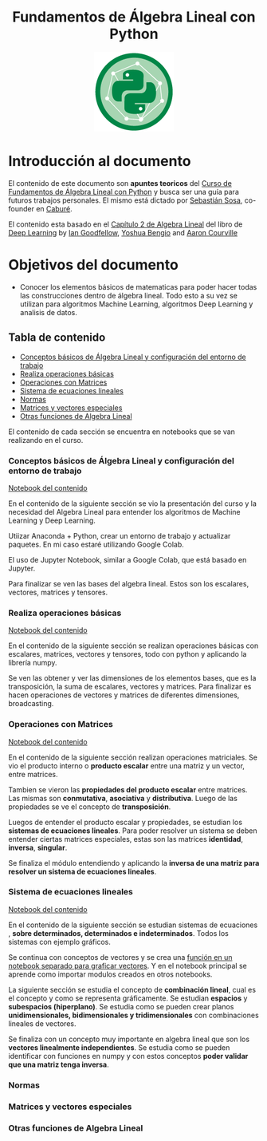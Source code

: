 <div align="center">
  <h1>Fundamentos de Álgebra Lineal con Python</h1>
</div>

<div align="center"> 
  <img src="readme_img/algebra-lineal-python.png" width="">
</div>

# Introducción al documento

El contenido de este documento son **apuntes teoricos** del [Curso de Fundamentos de Álgebra Lineal con Python](https://platzi.com/clases/algebra-lineal/) y busca ser una guía para futuros trabajos personales. El mismo está dictado por [Sebastián Sosa](https://github.com/ssosa), co-founder en [Caburé](https://cabure.com.ar/).

El contenido esta basado en el [Capítulo 2 de Algebra Lineal](http://www.deeplearningbook.org/contents/linear_algebra.html) del libro de [Deep Learning](http://www.deeplearningbook.org/) by [Ian Goodfellow](https://en.wikipedia.org/wiki/Ian_Goodfellow), [Yoshua Bengio](https://es.wikipedia.org/wiki/Yoshua_Bengio) and [Aaron Courville](https://aaroncourville.wordpress.com/)


# Objetivos del documento

- Conocer los elementos básicos de matematicas para poder hacer todas las construcciones dentro de álgebra lineal. Todo esto a su vez se utilizan para algoritmos Machine Learning, algoritmos Deep Learning y analisis de datos.


## Tabla de contenido
- [Conceptos básicos de Álgebra Lineal y configuración del entorno de trabajo](#Conceptos-básicos-de-Álgebra-Lineal-y-configuración-del-entorno-de-trabajo)
- [Realiza operaciones básicas](#Realiza-operaciones-básicas)
- [Operaciones con Matrices](#Operaciones-con-Matrices)
- [Sistema de ecuaciones lineales](#Sistema-de-ecuaciones-lineales)
- [Normas](#Normas)
- [Matrices y vectores especiales](#Matrices-y-vectores-especiales)
- [Otras funciones de Algebra Lineal](#Otras-funciones-de-Algebra-Lineal)

El contenido de cada sección se encuentra en notebooks que se van realizando en el curso.
### Conceptos básicos de Álgebra Lineal y configuración del entorno de trabajo

[Notebook del contenido](https://github.com/francomanca93/fundamentos-algebra-lineal/blob/master/1_Conceptos_b%C3%A1sicos_y_configuraci%C3%B3n.ipynb)

En el contenido de la siguiente sección se vio la presentación del curso y la necesidad del Algebra Lineal para entender los algoritmos de Machine Learning y Deep Learning. 

Utiizar Anaconda + Python, crear un entorno de trabajo y actualizar paquetes. En mi caso estaré utilizando Google Colab.

El uso de Jupyter Notebook, similar a Google Colab, que está basado en Jupyter. 

Para finalizar se ven las bases del algebra lineal. Estos son los escalares, vectores, matrices y tensores. 

### Realiza operaciones básicas
[Notebook del contenido](https://github.com/francomanca93/fundamentos-algebra-lineal/blob/master/2_Operaciones_b%C3%A1sicas.ipynb)

En el contenido de la siguiente sección se realizan operaciones básicas con escalares, matrices, vectores y tensores, todo con python y aplicando la librería numpy. 

Se ven las obtener y ver las dimensiones de los elementos bases, que es la transposición, la suma de escalares, vectores y matrices. Para finalizar es hacen operaciones de vectores y matrices de diferentes dimensiones, broadcasting. 

### Operaciones con Matrices
[Notebook del contenido](https://github.com/francomanca93/fundamentos-algebra-lineal/blob/operaciones-matriciales/3_Operaciones_con_Matrices.ipynb)

En el contenido de la siguiente sección realizan operaciones matriciales. Se vio el producto interno o **producto escalar** entre una matriz y un vector, entre matrices. 

Tambien se vieron las **propiedades del producto escalar** entre matrices. Las mismas son **conmutativa**, **asociativa** y **distributiva**. Luego de las propiedades se ve el concepto de **transposición**.

Luegos de entender el producto escalar y propiedades, se estudian los **sistemas de ecuaciones lineales**. Para poder resolver un sistema se deben entender ciertas matrices especiales, estas son las matrices **identidad**, **inversa**, **singular**. 

Se finaliza el módulo entendiendo y aplicando la **inversa de una matriz para resolver un sistema de ecuaciones lineales**.

### Sistema de ecuaciones lineales

[Notebook del contenido](https://github.com/francomanca93/fundamentos-algebra-lineal/blob/sistemas-ecuaciones/4_Sistema_de_ecuaciones_lineales.ipynb)

En el contenido de la siguiente sección se estudian sistemas de ecuaciones , **sobre determinados, determinados e indeterminados**. Todos los sistemas con ejemplo gráficos.

Se continua con conceptos de vectores y se crea una [función en un notebook separado para graficar vectores](https://github.com/francomanca93/fundamentos-algebra-lineal/blob/sistemas-ecuaciones/graficar_vectores.ipynb). Y en el notebook principal se aprende como importar modulos creados en otros notebooks. 

La siguiente sección se estudia el concepto de **combinación lineal**, cual es el concepto y como se representa gráficamente. Se estudian **espacios** y **subespacios (hiperplano)**. Se estudia como se pueden crear planos **unidimensionales, bidimensionales y tridimensionales** con combinaciones lineales de vectores. 

Se finaliza con un concepto muy importante en algebra lineal que son los **vectores linealmente independientes**. Se estudia como se pueden identificar con funciones en numpy y con estos conceptos **poder validar que una matriz tenga inversa**. 


### Normas
### Matrices y vectores especiales
### Otras funciones de Algebra Lineal